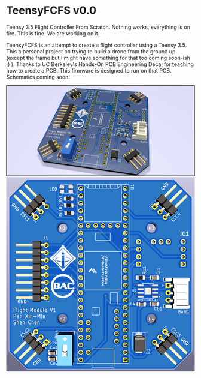 # TeensyFCFS v0.0
Teensy 3.5 Flight Controller From Scratch. Nothing works, everything is on fire. This is fine. We are working on it.

TeensyFCFS is an attempt to create a flight controller using a Teensy 3.5. This a personal project on trying to build a drone from the ground up (except the frame but I might have something for that too coming soon-ish ;) ). Thanks to UC Berkeley's Hands-On PCB Engineering Decal for teaching how to create a PCB. This firmware is designed to run on that PCB. Schematics coming soon!

![Raytraced PCB](img/DronePCB.png)
![PCB Layout](img/DroneLayout.png)